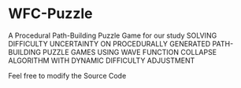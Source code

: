 # WFC-Puzzle
A Procedural Path-Building Puzzle Game for our study SOLVING DIFFICULTY UNCERTAINTY ON PROCEDURALLY GENERATED PATH-BUILDING PUZZLE GAMES USING WAVE FUNCTION COLLAPSE ALGORITHM WITH DYNAMIC DIFFICULTY ADJUSTMENT

Feel free to modify the Source Code
